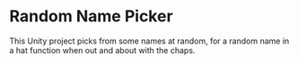# Random Name Picker
This Unity project picks from some names at random, for a random name in a hat function when out and about with the chaps.
